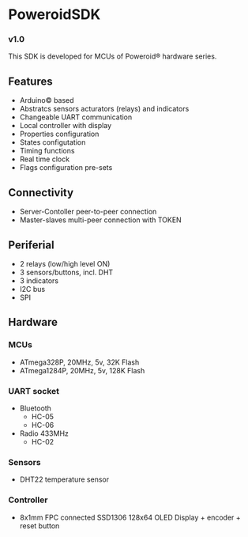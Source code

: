 # PoweroidSDK
### v1.0

This SDK is developed for MCUs of Poweroid® hardware series.

## Features
* Arduino© based
* Abstratcs sensors acturators (relays) and indicators
* Changeable UART communication
* Local controller with display
* Properties configuration
* States configutation
* Timing functions
* Real time clock
* Flags configuration pre-sets

## Connectivity
* Server-Contoller peer-to-peer connection
* Master-slaves multi-peer connection with TOKEN

## Periferial
* 2 relays (low/high level ON)
* 3 sensors/buttons, incl. DHT
* 3 indicators
* I2C bus
* SPI

## Hardware
### MCUs
* ATmega328P, 20MHz, 5v, 32K Flash
* ATmega1284P, 20MHz, 5v, 128K Flash
### UART socket
* Bluetooth
  * HC-05
  * HC-06
* Radio 433MHz
  * HC-02
### Sensors
* DHT22 temperature sensor
### Controller
* 8x1mm FPC connected SSD1306 128x64 OLED Display + encoder + reset button
